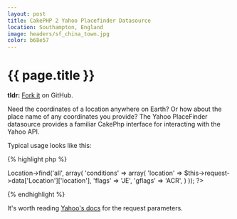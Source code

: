 ```yaml
---
layout: post
title: CakePHP 2 Yahoo Placefinder Datasource
location: Southampton, England
image: headers/sf_china_town.jpg
color: b68e57
---
```


{{ page.title }}
================

**tldr:** [Fork it](https://github.com/MozMorris/YahooPlaceFinder-CakePhp-DataSource "YahooPlaceFinder - CakePhp Yahoo PlaceFinder Datasource") on GitHub.

Need the coordinates of a location anywhere on Earth? Or how about the place name of any coordinates you provide? The Yahoo PlaceFinder datasource provides a familiar CakePhp interface for interacting with the Yahoo API.

Typical usage looks like this:

{% highlight php %}
<?php
$results = $this->Location->find('all', array(
  'conditions' => array(
    'location' => $this->request->data['Location']['location'],
    'flags'    => 'JE',
    'gflags'   => 'ACR',
  )
));
?>
{% endhighlight %}

It's worth reading [Yahoo's docs](http://developer.yahoo.com/geo/placefinder/guide/requests.html) for the request parameters.
